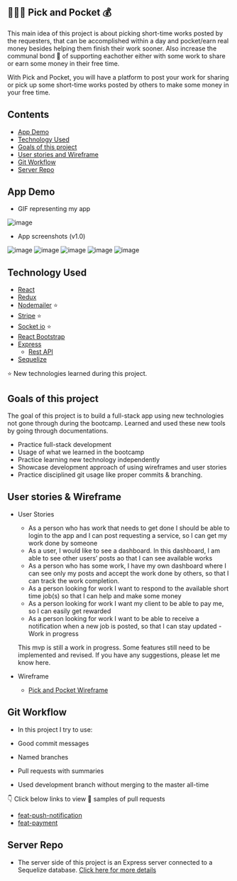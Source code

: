 ## 👩🏻‍💻 Pick and Pocket 💰

This main idea of this project is about picking short-time works posted by the requesters, that can be accomplished within a day and pocket/earn real money besides helping them finish their work sooner. Also increase the communal bond 👫 of supporting eachother either with some work to share or earn some money in their free time.

With Pick and Pocket, you will have a platform to post your work for sharing or pick up some short-time works posted by others to make some money in your free time.

## Contents

- [App Demo](https://github.com/nazneen1022/Pick-and-Pocket-Client#App-Demo)
- [Technology Used](https://github.com/nazneen1022/Pick-and-Pocket-Client#technology-used)
- [Goals of this project](https://github.com/nazneen1022/Pick-and-Pocket-Client#goals-of-this-project)
- [User stories and Wireframe](https://github.com/nazneen1022/Pick-and-Pocket-Client#user-stories-and-wireframe)
- [Git Workflow](https://github.com/nazneen1022/Pick-and-Pocket-Client#git-workflow)
- [Server Repo](https://github.com/nazneen1022/Pick-and-Pocket-server)

## App Demo

- GIF representing my app

![image](https://user-images.githubusercontent.com/63520290/85857312-e3637400-b7b9-11ea-805f-7f250db50ad2.png)

- App screenshots (v1.0)

![image](https://user-images.githubusercontent.com/63520290/85855894-456eaa00-b7b7-11ea-9d47-389458ac1abc.png)
![image](https://user-images.githubusercontent.com/63520290/85855985-6cc57700-b7b7-11ea-96bd-f5da9c6ba8f6.png)
![image](https://user-images.githubusercontent.com/63520290/85856548-80251200-b7b8-11ea-9716-efcd3a775cd3.png)
![image](https://user-images.githubusercontent.com/63520290/85856302-10af2280-b7b8-11ea-925e-fc098cfbe698.png)
![image](https://user-images.githubusercontent.com/63520290/85857002-4d2f4e00-b7b9-11ea-8a0d-ca5dd43ac25e.png)

## Technology Used

- [React](https://github.com/nazneen1022/Pick-and-Pocket-Client/blob/master/src/App.js)
- [Redux](https://github.com/nazneen1022/Pick-and-Pocket-Client/tree/master/src/store)
- [Nodemailer](https://github.com/nazneen1022/Pick-and-Pocket-server/blob/master/routers/sendMail.js) ⭐️
- [Stripe](https://github.com/nazneen1022/Pick-and-Pocket-server/blob/master/routers/payment.js) ⭐️
- [Socket io](https://github.com/nazneen1022/Pick-and-Pocket-server/blob/master/routers/post.js) ⭐️
- [React Bootstrap](https://react-bootstrap.github.io/getting-started/introduction)
- [Express](https://github.com/nazneen1022/Pick-and-Pocket-server/blob/master/index.js)
  - [Rest API](https://github.com/nazneen1022/Pick-and-Pocket-server/blob/master/routers/payment.js)
- [Sequelize](https://github.com/nazneen1022/Pick-and-Pocket-server/blob/master/models/post.js)

⭐️ New technologies learned during this project.

## Goals of this project

The goal of this project is to build a full-stack app using new technologies not gone through during the bootcamp. Learned and used these new tools by going through documentations.

- Practice full-stack development
- Usage of what we learned in the bootcamp
- Practice learning new technology independently
- Showcase development approach of using wireframes and user stories
- Practice disciplined git usage like proper commits & branching.

## User stories & Wireframe

- User Stories

  - As a person who has work that needs to get done I should be able to login to the app and I can post requesting a service, so I can get my work done by someone
  - As a user, I would like to see a dashboard. In this dashboard, I am able to see other users’ posts ao that I can see available works
  - As a person who has some work, I have my own dashboard where I can see only my posts and accept the work done by others, so that I can track the work completion.
  - As a person looking for work I want to respond to the available short time job(s) so that I can help and make some money
  - As a person looking for work I want my client to be able to pay me, so I can easily get rewarded
  - As a person looking for work I want to be able to receive a notification when a new job is posted, so that I can stay updated - Work in progress

  This mvp is still a work in progress. Some features still need to be implemented and revised. If you have any suggestions, please let me know here.

- Wireframe

  - [Pick and Pocket Wireframe](https://github.com/nazneen1022/Pick-and-Pocket-Client/blob/development/src/Pick-and-Pocket%20WireFrame.pdf)

## Git Workflow

- In this project I try to use:

- Good commit messages
- Named branches
- Pull requests with summaries
- Used development branch without merging to the master all-time

👇 Click below links to view 👀 samples of pull requests

- [feat-push-notification](https://github.com/nazneen1022/Pick-and-Pocket-Client/pull/5)
- [feat-payment](https://github.com/nazneen1022/Pick-and-Pocket-Client/pull/4)

## Server Repo

- The server side of this project is an Express server connected to a Sequelize database. [Click here for more details](https://github.com/nazneen1022/Pick-and-Pocket-server)
